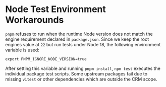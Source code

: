Node Test Environment Workarounds
================================

`pnpm` refuses to run when the runtime Node version does not match the engine requirement declared in `package.json`. Since we keep the root engines value at `22` but run tests under Node 18, the following environment variable is used:

```
export PNPM_IGNORE_NODE_VERSION=true
```

After setting this variable and running `pnpm install`, `npm test` executes the individual package test scripts. Some upstream packages fail due to missing `vitest` or other dependencies which are outside the CRM scope.
